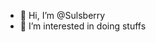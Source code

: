 - 👋 Hi, I’m @Sulsberry
- 👀 I’m interested in doing stuffs

<!---
Sulsberry/Sulsberry is a ✨ special ✨ repository because its `README.md` (this file) appears on your GitHub profile.
You can click the Preview link to take a look at your changes.
--->
